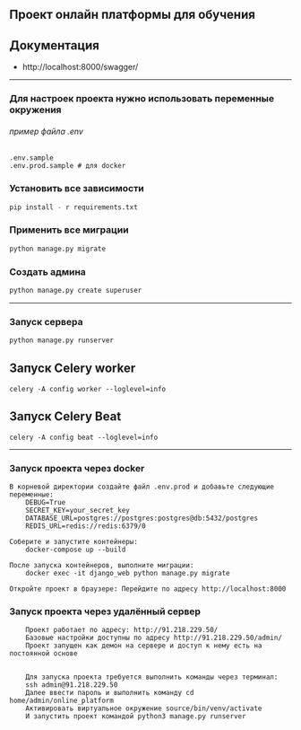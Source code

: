## Проект онлайн платформы для обучения

## Документация 

* http://localhost:8000/swagger/
---

### Для настроек проекта нужно использовать переменные окружения

###### пример файла .env

```
.env.sample
.env.prod.sample # для docker
```

### Установить все зависимости

```python
pip install - r requirements.txt
```

### Применить все миграции

```python
python manage.py migrate 
```

### Создать админа

```python
python manage.py create superuser
```


---
### Запуск сервера

```python
python manage.py runserver 
```


## Запуск Celery worker
````
celery -A config worker --loglevel=info
````

## Запуск Celery Beat
```
celery -A config beat --loglevel=info
```
---
### Запуск проекта через docker
```
В корневой директории создайте файл .env.prod и добавьте следующие переменные:
    DEBUG=True
    SECRET_KEY=your_secret_key
    DATABASE_URL=postgres://postgres:postgres@db:5432/postgres
    REDIS_URL=redis://redis:6379/0
    
Соберите и запустите контейнеры:
    docker-compose up --build

После запуска контейнеров, выполните миграции:
    docker exec -it django_web python manage.py migrate
    
Откройте проект в браузере: Перейдите по адресу http://localhost:8000
```

### Запуск проекта через удалённый сервер
```
    Проект работает по адресу: http://91.218.229.50/
    Базовые настройки доступны по адресу http://91.218.229.50/admin/
    Проект запущен как демон на сервере и доступ к нему есть на постоянной основе
    
    
    Для запуска проекта требуется выполнить команды через терминал:
    ssh admin@91.218.229.50
    Далее ввести пароль и выполнить команду cd home/admin/online_platform
    Активировать виртуальное окружение source/bin/venv/activate
    И запустить проект командой python3 manage.py runserver
```